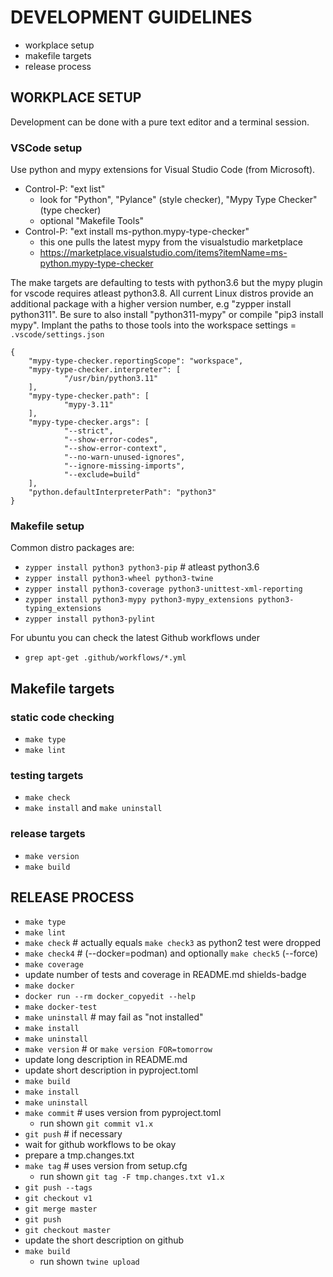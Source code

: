 # DEVELOPMENT GUIDELINES

* workplace setup
* makefile targets
* release process

## WORKPLACE SETUP

Development can be done with a pure text editor and a terminal session.

### VSCode setup

Use python and mypy extensions for Visual Studio Code (from Microsoft).

* Control-P: "ext list"
  * look for "Python", "Pylance" (style checker), "Mypy Type Checker" (type checker)
  * optional "Makefile Tools"
* Control-P: "ext install ms-python.mypy-type-checker"
  * this one pulls the latest mypy from the visualstudio marketplace
  * https://marketplace.visualstudio.com/items?itemName=ms-python.mypy-type-checker

The make targets are defaulting to tests with python3.6 but the mypy plugin
for vscode requires atleast python3.8. All current Linux distros provide an
additional package with a higher version number, e.g "zypper install python311".
Be sure to also install "python311-mypy" or compile "pip3 install mypy". 
Implant the paths to those tools into the workspace settings = `.vscode/settings.json`

    {
        "mypy-type-checker.reportingScope": "workspace",
        "mypy-type-checker.interpreter": [
                "/usr/bin/python3.11"
        ],
        "mypy-type-checker.path": [
                "mypy-3.11"
        ],
        "mypy-type-checker.args": [
                "--strict",
                "--show-error-codes",
                "--show-error-context",
                "--no-warn-unused-ignores",
                "--ignore-missing-imports",
                "--exclude=build"
        ],
        "python.defaultInterpreterPath": "python3"
    }

### Makefile setup

Common distro packages are:
* `zypper install python3 python3-pip` # atleast python3.6
* `zypper install python3-wheel python3-twine`
* `zypper install python3-coverage python3-unittest-xml-reporting`
* `zypper install python3-mypy python3-mypy_extensions python3-typing_extensions`
* `zypper install python3-pylint`

For ubuntu you can check the latest Github workflows under
* `grep apt-get .github/workflows/*.yml`

## Makefile targets

### static code checking

* `make type`
* `make lint`

### testing targets

* `make check`
* `make install` and `make uninstall`

### release targets

* `make version`
* `make build`

## RELEASE PROCESS

* `make type`
* `make lint`
* `make check` # actually equals `make check3` as python2 test were dropped
* `make check4` # (--docker=podman) and optionally `make check5` (--force)
* `make coverage`
* update number of tests and coverage in README.md shields-badge
* `make docker`
* `docker run --rm docker_copyedit --help`
* `make docker-test`
* `make uninstall` # may fail as "not installed"
* `make install` 
* `make uninstall`
* `make version` # or `make version FOR=tomorrow`
* update long description in README.md
* update short description in pyproject.toml
* `make build`
* `make install` 
* `make uninstall`
* `make commit`  # uses version from pyproject.toml
  * run shown `git commit v1.x` 
* `git push` # if necessary
* wait for github workflows to be okay
* prepare a tmp.changes.txt 
* `make tag`  # uses version from setup.cfg
  * run shown `git tag -F tmp.changes.txt v1.x` 
* `git push --tags`
* `git checkout v1`
* `git merge master`
* `git push`
* `git checkout master`
* update the short description on github
* `make build`
  * run shown `twine upload`
